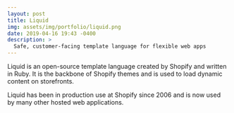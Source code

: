 ```yaml
---
layout: post
title: Liquid
img: assets/img/portfolio/liquid.png
date: 2019-04-16 19:43 -0400
description: >
  Safe, customer-facing template language for flexible web apps
---
```


Liquid is an open-source template language created by Shopify and written in
Ruby. It is the backbone of Shopify themes and is used to load dynamic content
on storefronts.

Liquid has been in production use at Shopify since 2006 and is now used by many
other hosted web applications.
